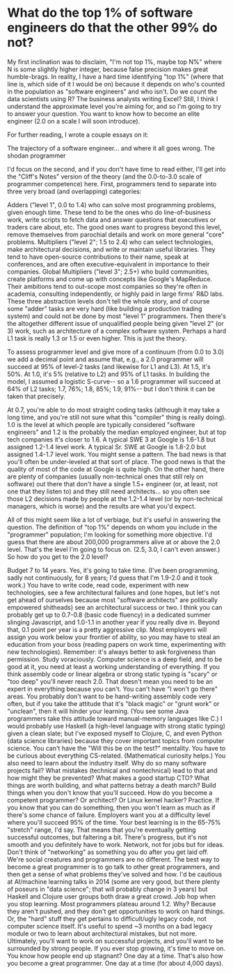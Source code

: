 # What do the top 1% of software engineers do that the other 99% do not?
My first inclination was to disclaim, "I'm not top 1%, maybe top N%" where N is some slightly higher integer, because false precision makes great humble-brags.
In reality, I have a hard time identifying "top 1%" (where that line is, which side of it I would be on) because it depends on who's counted in the population as "software engineers" and who isn't.
Do we count the data scientists using R? The business analysts writing Excel? Still, I think I understand the approximate level you're aiming for, and so I'm going to try to answer your question.
You want to know how to become an elite engineer (2.0 on a scale I will soon introduce).

For further reading, I wrote a couple essays on it:

The trajectory of a software engineer...
and where it all goes wrong.
The shodan programmer

I'd focus on the second, and if you don't have time to read either, I'll get into the "Cliff's Notes" version of the theory (and the 0.0-to-3.0 scale of programmer competence) here.
First, programmers tend to separate into three very broad (and overlapping) categories:


Adders ("level 1", 0.0 to 1.4) who can solve most programming problems, given enough time.
These tend to be the ones who do line-of-business work, write scripts to fetch data and answer questions that executives or traders care about, etc.
The good ones want to progress beyond this level, remove themselves from parochial details and work on more general "core" problems.
Multipliers ("level 2"; 1.5 to 2.4) who can select technologies, make architectural decisions, and write or maintain useful libraries.
They tend to have open-source contributions to their name, speak at conferences, and are often executive-equivalent in importance to their companies.
Global Multipliers ("level 3"; 2.5+) who build communities, create platforms and come up with concepts like Google's MapReduce.
Their ambitions tend to out-scope most companies so they're often in academia, consulting independently, or highly paid in large firms' R&D labs.
These three abstraction levels don't tell the whole story, and of course some "adder" tasks are very hard (like building a production trading system) and could not be done by most "level 1" programmers.
Then there's the altogether different issue of unqualified people being given "level 2" (or 3) work, such as architecture of a complex software system.
Perhaps a hard L1 task is really 1.3 or 1.5 or even higher.
This is just the theory.

To assess programmer level and give more of a continuum (from 0.0 to 3.0) we add a decimal point and assume that, e.g., a 2.0 programmer will succeed at 95% of level-2 tasks (and likewise for L1 and L3).
At 1.5, it's 50%.
At 1.0, it's 5% (relative to L2) and 95% of L1 tasks.
In building the model, I assumed a logistic S-curve-- so a 1.6 programmer will succeed at 64% of L2 tasks; 1.7, 76%; 1.8, 85%; 1.9, 91%-- but I don't think it can be taken that precisely.

At 0.7, you're able to do most straight coding tasks (although it may take a long time, and you're still not sure what this "compiler" thing is really doing).
1.0 is the level at which people are typically considered "software engineers" and 1.2 is the probably the median employed engineer, but at top tech companies it's closer to 1.6.
A typical SWE 3 at Google is 1.6-1.8 but assigned 1.2-1.4 level work.
A typical Sr. SWE at Google is 1.8-2.0 but assigned 1.4-1.7 level work.
You might sense a pattern.
The bad news is that you'll often be under-leveled at that sort of place.
The good news is that the quality of most of the code at Google is quite high.
On the other hand, there are plenty of companies (usually non-technical ones that still rely on software) out there that don't have a single 1.5+ engineer (or, at least, not one that they listen to) and they still need architects...
so you often see those L2 decisions made by people at the 1.2-1.4 level (or by non-technical managers, which is worse) and the results are what you'd expect.

All of this might seem like a lot of verbiage, but it's useful in answering the question.
The definition of "top 1%" depends on whom you include in the "programmer" population; I'm looking for something more objective.
I'd guess that there are about 200,000 programmers alive at or above the 2.0 level.
That's the level I'm going to focus on.
(2.5, 3.0, I can't even answer.) So how do you get to the 2.0 level?


Budget 7 to 14 years.
Yes, it's going to take time.
(I've been programming, sadly not continuously, for 8 years; I'd guess that I'm 1.9-2.0 and it took work.) You have to write code, read code, experiment with new technologies, see a few architectural failures and (one hopes, but let's not get ahead of ourselves because most "software architects" are politically empowered shitheads) see an architectural success or two.
I think you can probably get up to 0.7-0.8 (basic code fluency) in a dedicated summer slinging Javascript, and 1.0-1.1 in another year if you really dive in.
Beyond that, 0.1 point per year is a pretty aggressive clip.
Most employers will assign you work below your frontier of ability, so you may have to steal an education from your boss (reading papers on work time, experimenting with new technologies).
Remember: it's always better to ask forgiveness than permission.
Study voraciously.
Computer science is a deep field, and to be good at it, you need at least a working understanding of everything.
If you think assembly code or linear algebra or strong static typing is "scary" or "too deep" you'll never reach 2.0.
That doesn't mean you need to be an expert in everything because you can't.
You can't have "I won't go there" areas.
You probably don't want to be hand-writing assembly code very often, but if you take the attitude that it's "black magic" or "grunt work" or "unclean", then it will hinder your learning.
(You see some Java programmers take this attitude toward manual-memory languages like C.) I would probably use Haskell (a high-level language with strong static typing) given a clean slate; but I've exposed myself to Clojure, C, and even Python (data science libraries) because they cover important topics from computer science.
You can't have the "Will this be on the test?" mentality.
You have to be curious about everything CS-related.
(Mathematical curiosity helps.) You also need to learn about the industry itself.
Why do so many software projects fail? What mistakes (technical and nontechnical) lead to that and how might they be prevented? What makes a good startup CTO? What things are worth building, and what patterns betray a death march?
Build things when you don't know that you'll succeed.
How do you become a competent programmer? Or architect? Or Linux kernel hacker? Practice.
If you know that you can do something, then you won't learn as much as if there's some chance of failure.
Employers want you at a difficulty level where you'll succeed 95% of the time.
Your best learning is in the 65-75% "stretch" range, I'd say.
That means that you're eventually getting successful outcomes, but faltering a bit.
There's progress, but it's not smooth and you definitely have to work.
Network, not for jobs but for ideas.
Don't think of "networking" as something you do after you get laid off.
We're social creatures and programmers are no different.
The best way to become a great programmer is to go talk to other great programmers, and then get a sense of what problems they've solved and how.
I'd be cautious at AI/machine learning talks in 2014 (some are very good, but there plenty of poseurs in "data science"; that will probably change in 3 years) but Haskell and Clojure user groups both draw a great crowd.
Job hop when you stop learning.
Most programmers plateau around 1.2.
Why? Because they aren't pushed, and they don't get opportunities to work on hard things.
Or, the "hard" stuff they get pertains to difficult/ugly legacy code, not computer science itself.
It's useful to spend ~3 months on a bad legacy module or two to learn about architectural mistakes, but not more.
Ultimately, you'll want to work on successful projects, and you'll want to be surrounded by strong people.
If you ever stop growing, it's time to move on.
You know how people end up stagnant? One day at a time.
That's also how you become a great programmer.
One day at a time (for about 4,000 days).

